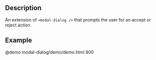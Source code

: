 
<!--
@module {can.Component} confirm-dialog <confirm-dialog />
@parent can-admin.components
-->

## Description
An extension of `<modal-dialog />` that prompts the user for an accept or reject
action.

## Example

@demo modal-dialog/demo/demo.html 800
